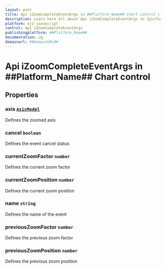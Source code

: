 ```yaml
---
layout: post
title: Api iZoomCompleteEventArgs in ##Platform_Name## Chart control | Syncfusion
description: Learn here all about Api iZoomCompleteEventArgs in Syncfusion ##Platform_Name## Chart control of Syncfusion Essential JS 2 and more.
platform: ej2-javascript
control: Api iZoomCompleteEventArgs 
publishingplatform: ##Platform_Name##
documentation: ug
domainurl: ##DomainURL##
---
```


# Api iZoomCompleteEventArgs in ##Platform_Name## Chart control

## Properties

### axis [`AxisModel`](./api-axisModel.html)

Defines the zoomed axis

### cancel `boolean`

Defines the event cancel status

### currentZoomFactor `number`

Defines the current zoom factor

### currentZoomPosition `number`

Defines the current zoom position

### name `string`

Defines the name of the event

### previousZoomFactor `number`

Defines the previous zoom factor

### previousZoomPosition `number`

Defines the previous zoom position
